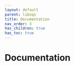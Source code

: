 ```yaml
---
layout: default
parent: liboqs
title: Documentation
nav_order: 3
has_children: true
has_toc: true
---
```


# Documentation

